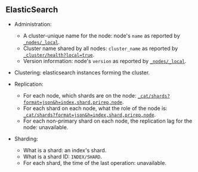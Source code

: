 ## ElasticSearch
* Administration:
  * A cluster-unique name for the node: node's `name` as reported by [`_nodes/_local`](https://www.elastic.co/guide/en/elasticsearch/reference/6.3/cluster-nodes-info.html).
  * Cluster name shared by all nodes: `cluster_name` as reported by [`_cluster/health?local=true`](https://www.elastic.co/guide/en/elasticsearch/reference/6.3/cluster-health.html).
  * Version information: node's `version` as reported by [`_nodes/_local`](https://www.elastic.co/guide/en/elasticsearch/reference/6.3/cluster-nodes-info.html).

* Clustering: elasticsearch instances forming the cluster.

* Replication:
  * For each node, which shards are on the node: [`_cat/shards?format=json&h=index,shard,prirep,node`](https://www.elastic.co/guide/en/elasticsearch/reference/6.3/cat-shards.html).
  * For each shard on each node, what the role of the node is: [`_cat/shards?format=json&h=index,shard,prirep,node`](https://www.elastic.co/guide/en/elasticsearch/reference/6.3/cat-shards.html).
  * For each non-primary shard on each node, the replication lag for the node: unavailable.

* Sharding:
  * What is a shard: an index's shard.
  * What is a shard ID: `INDEX/SHARD`.
  * For each shard, the time of the last operation: unavailable.
